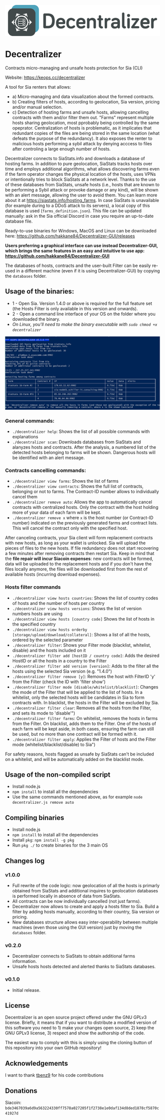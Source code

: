 ![logo](https://github.com/hakkane84/Decentralizer/blob/master/full_logo.png)
# Decentralizer

Contracts micro-managing and unsafe hosts protection for Sia (CLI)

Website: https://keops.cc/decentralizer

A tool for Sia renters that allows:

* a) Micro-managing and data visualization about the formed contracts.
* b) Creating filters of hosts, according to geolocation, Sia version, pricing and/or manual selection.
* c) Detection of hosting farms and unsafe hosts, allowing cancelling contracts with them and/or filter them out. "Farms" represent multiple hosts sharing geolocation, most pprobably being controlled by the same opeprator. Centralization of hosts is problematic, as it implicates that redundant copies of the files are being stored in the same location (what defeats the purpose of the redundancy). It also exposes the renter to malicious hosts performing a sybil attack by denying acccess to files after controling a large enough number of hosts.

Decentralizer connects to SiaStats.info and downloads a database of hosting farms. In addition to pure geolocation, SiaStats tracks hosts over time and employs additional algorithms, what allows discovering farms even if the farm operator changes the physical location of the hosts, uses VPNs or intentionally tries to block SiaStats at a network level. Thanks to the use of these databases from SiaStats, unsafe hosts (i.e., hosts that are known to be performing a Sybil attack or provoke damage or any kind), will be shown with an alert message, allowing the user to avoid them. You can learn more about it at https://siastats.info/hosting_farms. In case SiaStats is unavailable (for example during to a DDoS attack to its servers), a local copy of this database is used (`farms_definition.json`). This file can be updated manually: ask in the Sia official Discord in case you require an up-to-date database file.

Ready-to-use binaries for Windows, MacOS and Linux can be downloaded here: https://github.com/hakkane84/Decentralizer-GUI/releases

**Users preferring a graphical interface can use instead Decentralizer-GUI, which brings the same features in an easy and intuitive to use app: https://github.com/hakkane84/Decentralizer-GUI**

The databases of hosts, contracts and the user-built Filter can be easily re-used in a different machine (even if it is using Decentralizer-GUI) by copying the `databases` folder.

## Usage of the binaries:

* 1 - Open Sia. Version 1.4.0 or above is required for the full feature set (the Hosts Filter is only available in this version and onwards).
* 2 - Open a command line interface of your OS on the folder where you downloaded the binary.
* *On Linux, you'll need to make the binary executable with `sudo chmod +x decentralizer`*

![screenshot](https://github.com/hakkane84/Decentralizer/blob/master/screenshot.jpg)

### General commands:
* `./decentralizer help`: Shows the list of all possible commands with explanations
* `./decentralizer scan`: Downloads databases from SiaStats and alanyzes hosts and contracts. After the analysis, a numbered list of the detected hosts belonging to farms will be shown. Dangerous hosts will be identified with an alert message.

### Contracts cancelling commands:
* `./decentralizer view farms`: Shows the list of farms
* `./decentralizer view contracts`: Shows the full list of contracts, belonging or not to farms. The Contract-ID number allows to individually cancel them
* `./decentralizer remove auto`: Allows the app to automatically cancel contracts with centralized hosts. Only the contract with the host holding more of your data of each farm will be kept. 
* `./decentralizer remove x` where `x` is the host number (or Contract-ID number) indicated on the previously generated farms and contract lists. This will cancel the contract only with the specified host.

After canceling contracts, your Sia client will form replacement contracts with new hosts, as long as your wallet is unlocked. Sia will upload the pieces of files to the new hosts. If file redundancy does not start recovering a few minutes after removing contracts then restart Sia. Keep in mind that the **file repair will incur Siacoin expenses**: new contracts will be formed, data will be uploaded to the replacement hosts and if you don't have the files locally anymore, the files will be downloaded first from the rest of available hosts (incurring download expenses).

### Hosts filter commands

* `./decentralizer view hosts countries`: Shows the list of country codes of hosts and the number of hosts per country
* `./decentralizer view hosts versions`: Shows the list of version numbers hosts are using
* `./decentralizer view hosts [country code]` Shows the list of hosts in the specified country
* `./decentralizer view hosts orderby [storage/upload/download/collateral]`: Shows a list of all the hosts, ordered by the selected parameter
* `./decentralizer filter`: Shows your Filter mode (blacklist, whitelist, disable) and the hosts included on it
* `./decentralizer filter add [hostID / country code]`: Adds the desired HostID or all the hosts in a country to the Filter
* `./decentralizer filter add version [version]`: Adds to the filter all the hosts using the selected Sia version (e.g. "1.4.0")
* `./decentralizer filter remove [y]`: Removes the host with FilterID 'y' from the Filter (check the ID with 'filter show') 
* `./decentralizer filter mode [disable/whitelist/blacklist]`: Changes the mode of the Filter that will be applied to the list of hosts. In a whitelist, only the selected hosts will be candidates in Sia to form contracts with. In blacklist, the hosts in the Filter will be excluded by Sia.
* `./decentralizer filter clear`: Removes all the hosts from the Filter, and sets its mode to 'disable'")
* `./decentralizer filter farms`: On whitelist, removes the hosts in farms from the Filter. On blacklist, adds them to the Filter. One of the hosts of each farm will be kept aside, in both cases, ensuring the farm can still be used, but no more than one contract will be formed with it.
* `./decentralizer filter apply`: Applies the Filter of hosts and the Filter mode (whitelist/blacklist/disable) to Sia")

For safety reasons, hosts flagged as unsafe by SiaStats can't be included on a whitelist, and will be automatically added on the blacklist mode.

## Usage of the non-compiled script

* Install node.js
* `npm install` to install all the dependencies
* Use the same commands mentioned above, as for example `node decentralizer.js remove auto`


## Compiling binaries

* Install node.js
* `npm install` to install all the dependencies
* Install `pkg`: `npm install -g pkg`
* Run `pkg ./` to create binaries for the 3 main OS

## Changes log
### v1.0.0
* Full rewrite of the code logic: now geolocation of all the hosts is primarly obtained from SiaStats and additional inquires to geolocation databases is performed locally in absence of data from SiaStats.
* All contracts can be now individually cancelled (not just farms).
* Decentralizer now allows to create and apply a hosts filter to Sia. Build a filter by adding hosts manually, according to their country, Sia version or pricing.
* New databases structure allows easy inter-operability between multiple machines (even those using the GUI version) just by moving the `databases` folder.

### v0.2.0
* Decentralizer connects to SiaStats to obtain additional farms information.
* Unsafe hosts hosts detected and alerted thanks to SiaStats databases.

### v0.1.0
* Initial release.

## License

Decentralizer is an open source project offered under the GNU GPLv3 license. Briefly, it means that if you want to distribute a modified version of this software you need to 1) make your changes open source, 2) keep the GNU GPLv3 license, 3) respect and show the authorship of the code.

The easiest way to comply with this is simply using the cloning button of this repository into your own GitHub repository!

## Acknowledgements

I want to thank [tbenz9](https://github.com/tbenz9) for his code contributions

## Donations

Siacoin: `bde3467039a6d9a563224330ff7578a027205f1f2738e1e0daf134d8ded1878cf5870c41927d`

